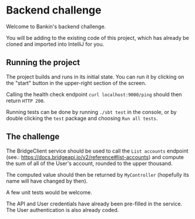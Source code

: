 # Backend challenge

Welcome to Bankin's backend challenge.

You will be adding to the existing code of this project, which has already be cloned and imported into IntelliJ for you.

## Running the project

The project builds and runs in its initial state. You can run it by clicking on the "start" button in the upper-right section of the screen.

Calling the health check endpoint `curl localhost:9000/ping` should then return `HTTP 200`.

Running tests can be done by running `./sbt test` in the console, or by double clicking the `test` package and choosing `Run all tests`.

## The challenge

The BridgeClient service should be used to call the `List accounts` endpoint (see.: https://docs.bridgeapi.io/v2/reference#list-accounts) and compute the sum of all of the User's account, rounded to the upper thousand.

The computed value should then be returned by `MyController` (hopefully its name will have changed by then).

A few unit tests would be welcome.

The API and User credentials have already been pre-filled in the service. The User authentication is also already coded.
